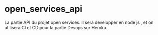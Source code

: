 # open_services_api

La partie API du projet open services. Il sera developper en node js , et on utilisera CI et CD pour la partie Devops sur Heroku. 